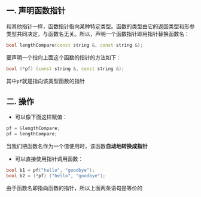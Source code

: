 ## 一. 声明函数指针
和其他指针一样，函数指针指向某种特定类型。函数的类型由它的返回类型和形参类型共同决定，与函数名无关。所以，声明一个函数指针即用指针替换函数名：
```c++
bool lengthCompare(const string &, const string &);
```
要声明一个指向上面这个函数的指针的方法如下：
```c++
bool (*pf) (const string &, const string &);
```
其中`pf`就是指向该类型函数的指针

## 二. 操作
- 可以像下面这样赋值：
```c++
pf = &lengthCompare;
pf = lengthCompare;
```
当我们把函数名作为一个值使用时，该函数**自动地转换成指针**
- 可以直接使用指针调用函数：
```c++
bool b1 = pf("hello", "goodbye");
bool b2 = (*pf) ("hello", "goodbye");
```
由于函数名即指向函数的指针，所以上面两条语句是等价的